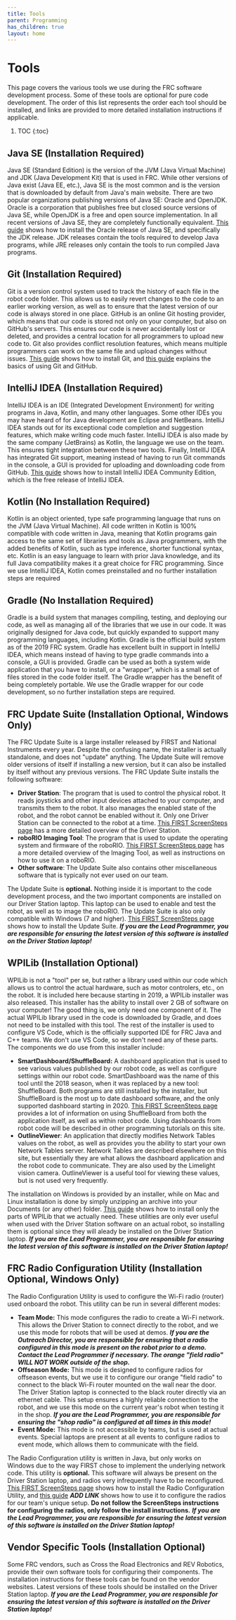 ```yaml
---
title: Tools
parent: Programming
has_children: true
layout: home
---
```


# Tools

This page covers the various tools we use during the FRC software development process.  Some of these tools are optional for pure code development.  The order of this list represents the order each tool should be installed, and links are provided to more detailed installation instructions if applicable.

1. TOC
{:toc}

## Java SE (Installation Required)

Java SE (Standard Edition) is the version of the JVM (Java Virtual Machine) and JDK (Java Development Kit) that is used in FRC.  While other versions of Java exist (Java EE, etc.),  Java SE is the most common and is the version that is downloaded by default from Java's main website.  There are two popular organizations publishing versions of Java SE: Oracle and OpenJDK.  Oracle is a corporation that publishes free but closed source versions of Java SE, while OpenJDK is a free and open source implementation.  In all recent versions of Java SE, they are completely functionally equivalent.  [This guide](Installing-JDK.md) shows how to install the Oracle release of Java SE, and specifically the JDK release.  JDK releases contain the tools required to develop Java programs, while JRE releases only contain the tools to run compiled Java programs.

## Git (Installation Required)

Git is a version control system used to track the history of each file in the robot code folder.  This allows us to easily revert changes to the code to an earlier working version, as well as to ensure that the latest version of our code is always stored in one place.  GitHub is an online Git hosting provider, which means that our code is stored not only on your computer, but also on GitHub's servers.  This ensures our code is never accidentally lost or deleted, and provides a central location for all programmers to upload new code to.  Git also provides conflict resolution features, which means multiple programmers can work on the same file and upload changes without issues.  [This guide](Installing-Git.md) shows how to install Git, and [this guide](Using-Git.md) explains the basics of using Git and GitHub.

## IntelliJ IDEA (Installation Required)

IntelliJ IDEA is an IDE (Integrated Development Environment) for writing programs in Java, Kotlin, and many other languages.  Some other IDEs you may have heard of for Java development are Eclipse and NetBeans.  IntelliJ IDEA stands out for its exceptional code completion and suggestion features, which make writing code much faster.  IntelliJ IDEA is also made by the same company (JetBrains) as Kotlin, the language we use on the team.  This ensures tight integration between these two tools.  Finally, IntellIJ IDEA has integrated Git support, meaning instead of having to run Git commands in the console, a GUI is provided for uploading and downloading code from GitHub.  [This guide](Installing-IDEA.md) shows how to install IntelliJ IDEA Community Edition, which is the free release of IntelliJ IDEA.

## Kotlin (No Installation Required)

Kotlin is an object oriented, type safe programming language that runs on the JVM (Java Virtual Machine).  All code written in Kotlin is 100% compatible with code written in Java, meaning that Kotlin programs gain access to the same set of libraries and tools as Java programmers, with the added benefits of Kotlin, such as type inference, shorter functional syntax, etc.  Kotlin is an easy language to learn with prior Java knowledge, and its full Java compatibility makes it a great choice for FRC programming.  Since we use IntelliJ IDEA, Kotlin comes preinstalled and no further installation steps are required

## Gradle (No Installation Required)

Gradle is a build system that manages compiling, testing, and deploying our code, as well as managing all of the libraries that we use in our code.  It was originally designed for Java code, but quickly expanded to support many programming languages, including Kotlin.  Gradle is the official build system as of the 2019 FRC system.  Gradle has excellent built in support in IntelliJ IDEA, which means instead of having to type gradle commands into a console, a GUI is provided.  Gradle can be used as both a system wide application that you have to install, or a "wrapper", which is a small set of files stored in the code folder itself.  The Gradle wrapper has the benefit of being completely portable.  We use the Gradle wrapper for our code development, so no further installation steps are required.

## FRC Update Suite (Installation Optional, Windows Only)

The FRC Update Suite is a large installer released by FIRST and National Instruments every year.  Despite the confusing name, the installer is actually standalone, and does not "update" anything.  The Update Suite will remove older versions of itself if installing a new version, but it can also be installed by itself without any previous versions.  The FRC Update Suite installs the following software:

* **Driver Station**: The program that is used to control the physical robot.  It reads joysticks and other input devices attached to your computer, and transmits them to the robot.  It also manages the enabled state of the robot, and the robot cannot be enabled without it.  Only one Driver Station can be connected to the robot at a time.  [This FIRST ScreenSteps page](https://wpilib.screenstepslive.com/s/currentCS/m/driver_station/l/144976-frc-driver-station-powered-by-ni-labview) has a more detailed overview of the Driver Station.
* **roboRIO Imaging Tool**: The program that is used to update the operating system and firmware of the roboRIO.  [This FIRST ScreenSteps page](https://wpilib.screenstepslive.com/s/currentCS/m/getting_started/l/1009233-imaging-your-roborio) has a more detailed overview of the Imaging Tool, as well as instructions on how to use it on a roboRIO.
* **Other software**: The Update Suite also contains other miscellaneous software that is typically not ever used on our team.

The Update Suite is **optional.**  Nothing inside it is important to the code development process, and the two important components are installed on our Driver Station laptop.  This laptop can be used to enable and test the robot, as well as to image the roboRIO.  The Update Suite is also only compatible with Windows (7 and higher).  [This FIRST ScreenSteps page](https://wpilib.screenstepslive.com/s/currentCS/m/cpp/l/1027499-installing-the-frc-update-suite-all-languages) shows how to install the Update Suite.  ***If you are the Lead Programmer, you are responsible for ensuring the latest version of this software is installed on the Driver Station laptop!***

## WPILib (Installation Optional)

WPILib is not a "tool" per se, but rather a library used within our code which allows us to control the actual hardware, such as motor controlers, etc., on the robot.  It is included here because starting in 2019, a WPILib installer was also released.  This installer has the ability to install over 2 GB of software on your computer!  The good thing is, we only need one component of it.  The actual WPILib library used in the code is downloaded by Gradle, and does not need to be installed with this tool.  The rest of the installer is used to configure VS Code, which is the officially supported IDE for FRC Java and C++ teams.  We don't use VS Code, so we don't need any of these parts.  The components we do use from this installer include:

* **SmartDashboard/ShuffleBoard:** A dashboard application that is used to see various values published by our robot code, as well as configure settings within our robot code.  SmartDashboard was the name of this tool until the 2018 season, when it was replaced by a new tool: ShuffleBoard.  Both programs are still installed by the installer, but ShuffleBoard is the most up to date dashboard software, and the only supported dashboard starting in 2020.  [This FIRST ScreenSteps page](https://wpilib.screenstepslive.com/s/currentCS/m/shuffleboard) provides a lot of information on using ShuffleBoard from both the application itself, as well as within robot code.  Using dashboards from robot code will be described in other programming tutorials on this site.
* **OutlineViewer**: An application that directly modifies Network Tables values on the robot, as well as provides you the ability to start your own Network Tables server.  Network Tables are described elsewhere on this site, but essentially they are what allows the dashboard application and the robot code to communicate.  They are also used by the Limelight vision camera.  OutlineViewer is a useful tool for viewing these values, but is not used very frequently.

The installation on Windows is provided by an installer, while on Mac and Linux installation is done by simply unzipping an archive into your Documents (or any other) folder.  [This guide](Installing-wpilib-no-vscode.md) shows how to install only the parts of WPILib that we actually need.  These utilities are only ever useful when used with the Driver Station software on an actual robot, so installing them is optional since they will aleady be installed on the Driver Station laptop.  ***If you are the Lead Programmer, you are responsible for ensuring the latest version of this software is installed on the Driver Station laptop!***

## FRC Radio Configuration Utility (Installation Optional, Windows Only)

The Radio Configuration Utility is used to configure the Wi-Fi radio (router) used onboard the robot.  This utility can be run in several different modes:

* **Team Mode:** This mode configures the radio to create a Wi-Fi network.  This allows the Driver Station to connect directly to the robot, and we use this mode for robots that will be used at demos.  ***If you are the Outreach Director, you are responsible for ensuring that a radio configured in this mode is present on the robot prior to a demo.  Contact the Lead Programmer if necessary.  The orange "field radio" WILL NOT WORK outside of the shop.***
* **Offseason Mode:** This mode is designed to configure radios for offseason events, but we use it to configure our orange "field radio" to connect to the black Wi-Fi router mounted on the wall near the door.  The Driver Station laptop is connected to the black router directly via an ethernet cable.  This setup ensures a highly reliable connection to the robot, and we use this mode on the current year's robot when testing it in the shop.  ***If you are the Lead Programmer, you are responsible for ensuring the "shop radio" is configured at all times in this mode!***
* **Event Mode:** This mode is not accessible by teams, but is used at actual events.  Special laptops are present at all events to configure radios to event mode, which allows them to communicate with the field.

The Radio Configuration utility is written in Java, but only works on Windows due to the way FIRST chose to implement the underlying network code.  This utility is **optional.**  This software will always be present on the Driver Station laptop, and radios very infrequently have to be reconfigured.  [This FIRST ScreenSteps page](https://wpilib.screenstepslive.com/s/currentCS/m/getting_started/l/144986-programming-your-radio) shows how to install the Radio Configuration Utility, and [this guide]() ***ADD LINK*** shows how to use it to configure the radios for our team's unique setup.  **Do not follow the ScreenSteps instructions for configuring the radios, only follow the install instructions.**  ***If you are the Lead Programmer, you are responsible for ensuring the latest version of this software is installed on the Driver Station laptop!***

## Vendor Specific Tools (Installation Optional)

Some FRC vendors, such as Cross the Road Electronics and REV Robotics, provide their own software tools for configuring their components.  The installation instructions for these tools can be found on the vendor websites.  Latest versions of these tools should be installed on the Driver Station laptop.  ***If you are the Lead Programmer, you are responsible for ensuring the latest version of this software is installed on the Driver Station laptop!***